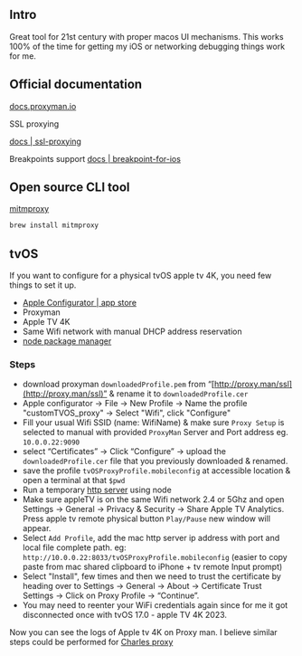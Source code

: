 

## Intro

Great tool for 21st century with proper macos UI mechanisms.
This works 100% of the time for getting my iOS or networking debugging things work for me.


## Official documentation

[docs.proxyman.io](https://docs.proxyman.io/)



SSL proxying

[docs | ssl-proxying](https://docs.proxyman.io/basic-features/ssl-proxying)


Breakpoints support
[docs | breakpoint-for-ios](https://docs.proxyman.io/proxyman-ios/breakpoint-for-ios)



## Open source CLI tool

[mitmproxy](https://mitmproxy.org/) 

```sh
brew install mitmproxy
```

## tvOS

If you want to configure for a physical tvOS apple tv 4K, you need few things to set it up.

- [Apple Configurator | app store](https://apps.apple.com/us/app/apple-configurator/id1037126344)
- Proxyman
- Apple TV 4K
- Same Wifi network with manual DHCP address reservation
- [node package manager](../tools/terminal/node#Node%20Version%20Manager)

### Steps

- download proxyman `downloadedProfile.pem` from “[http://proxy.man/ssl](http://proxy.man/ssl)” & rename it to `downloadedProfile.cer`
- Apple configurator -> File -> New Profile -> Name the profile "customTVOS_proxy" -> Select "Wifi", click "Configure"
- Fill your usual Wifi SSID (name: WifiName) & make sure `Proxy Setup` is selected to manual with provided `ProxyMan` Server and Port address eg. `10.0.0.22:9090`
- select “Certificates” → Click “Configure” → upload the `downloadedProfile.cer` file that you previously downloaded & renamed.
- save the profile `tvOSProxyProfile.mobileconfig` at accessible location & open a terminal at that `$pwd`
- Run a temporary [http server](../tools/server/http-server#Node) using node
- Make sure appleTV is on the same Wifi network 2.4 or 5Ghz and open Settings -> General -> Privacy & Security -> Share Apple TV Analytics. Press apple tv remote physical button `Play/Pause` new window will appear.
- Select `Add Profile`, add the mac http server ip address with port and local file complete path. eg: `http://10.0.0.22:8033/tvOSProxyProfile.mobileconfig` (easier to copy paste from mac shared clipboard to iPhone + tv remote Input prompt)
- Select "Install", few times and then we need to trust the certificate by heading over to Settings -> General ->   About ->   Certificate Trust Settings ->   Click on Proxy Profile ->   “Continue”.
- You may need to reenter your WiFi credentials again since for me it got disconnected once with tvOS 17.0 - apple TV 4K 2023.

Now you can see the logs of Apple tv 4K on Proxy man. I believe similar steps could be performed for [Charles proxy](charles_proxy.md)
